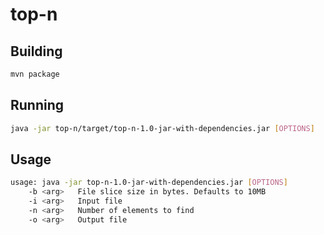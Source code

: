 # top-n

## Building

```bash
mvn package
```
    
## Running

```bash
java -jar top-n/target/top-n-1.0-jar-with-dependencies.jar [OPTIONS]
```
    
## Usage

```bash
usage: java -jar top-n-1.0-jar-with-dependencies.jar [OPTIONS]
    -b <arg>   File slice size in bytes. Defaults to 10MB
    -i <arg>   Input file
    -n <arg>   Number of elements to find
    -o <arg>   Output file
```
